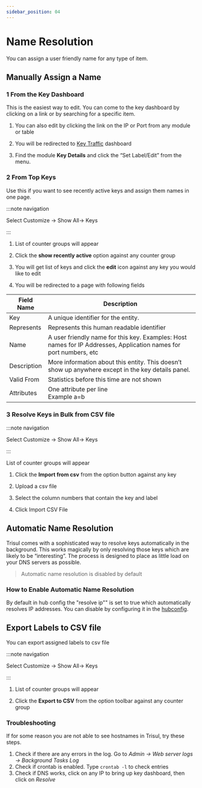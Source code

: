 ```yaml
---
sidebar_position: 04
---
```


# Name Resolution

You can assign a user friendly name for any type of item.

## Manually Assign a Name

### 1 From the Key Dashboard

This is the easiest way to edit. You can come to the key dashboard by
clicking on a link or by searching for a specific item.

1. You can also edit by clicking the link on the IP or Port from any
   module or table  

2. You will be redirected to [Key Traffic](/docs/ug/ui/key_dashboard) dashboard  

3. Find the module **Key Details** and click the “Set Label/Edit” from the menu.

### 2 From Top Keys

Use this if you want to see recently active keys and assign them names
in one page.

:::note navigation

Select Customize -> Show All-> Keys

:::

1. List of counter groups will appear  

2. Click the **show recently active** option against any counter group  

3. You will get list of keys and click the **edit** icon against any key you would like to edit

4. You will be redirected to a page with following fields

| Field Name  | Description                                                                                    |
| ----------- | ---------------------------------------------------------------------------------------------- |
| Key         | A unique identifier for the entity.                                                            |
| Represents  | Represents this human readable identifier                                                      |
| Name        | A user friendly name for this key. Examples: Host names for IP Addresses, Application names for port numbers, etc                                                                                              |
| Description | More information about this entity. This doesn’t show up anywhere except in the key details panel.                                                                                                         |
| Valid From  | Statistics before this time are not shown                                                      |
| Attributes  | One attribute per line<br/>Example a=b                                                         |

### 3 Resolve Keys in Bulk from CSV file

:::note navigation

Select Customize -> Show All-> Keys

:::

List of counter groups will appear  

1. Click the **Import from csv**  from the option button against any key

2. Upload a csv file  

3. Select the column numbers that contain the key and label  

4. Click Import CSV File

## Automatic Name Resolution

Trisul comes with a sophisticated way to resolve keys automatically in
the background. This works magically by only resolving those keys which
are likely to be “interesting”. The process is designed to place as
little load on your DNS servers as possible.

> Automatic name resolution is disabled by default

### How to Enable Automatic Name Resolution

By default in hub config the "resolve ip"" is set to true which automatically resolves IP addresses. You can disable by configuring it in the [hubconfig](/docs/ref/trsulhubconfig#resolveip).

## Export Labels to CSV file

You can export assigned labels to csv file

:::note navigation

Select Customize -> Show All-> Keys

:::

1. List of counter groups will appear  

2. Click the **Export to CSV** from the option toolbar against any counter group

### Troubleshooting

If for some reason you are not able to see hostnames in Trisul, try
these steps.

1. Check if there are any errors in the log. Go to *Admin -> Web server logs
   -> Background Tasks Log*
2. Check if crontab is enabled. Type `crontab -l` to check entries
3. Check if DNS works, click on any IP to bring up key dashboard, then
   click on *Resolve*
